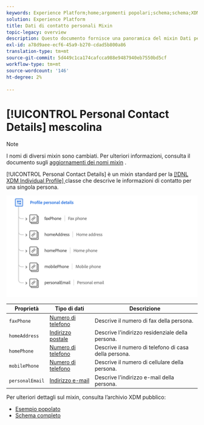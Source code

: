 ```yaml
---
keywords: Experience Platform;home;argomenti popolari;schema;schema;XDM;profilo individuale;campi;schemi;schemi;dettagli personali;progettazione schema;mixin;Mixin;
solution: Experience Platform
title: Dati di contatto personali Mixin
topic-legacy: overview
description: Questo documento fornisce una panoramica del mixin Dati personali di contatto.
exl-id: a78d9aee-ecf6-45a9-b270-cdad5b800a86
translation-type: tm+mt
source-git-commit: 5d449c1ca174cafcca988e9487940eb7550bd5cf
workflow-type: tm+mt
source-wordcount: '146'
ht-degree: 2%

---
```


# [!UICONTROL Personal Contact Details] mescolina

>[!NOTE]
>
>I nomi di diversi mixin sono cambiati. Per ulteriori informazioni, consulta il documento sugli [aggiornamenti dei nomi mixin](../name-updates.md) .

[!UICONTROL Personal Contact Details] è un mixin standard per la  [[!DNL XDM Individual Profile] ](../../classes/individual-profile.md) classe che descrive le informazioni di contatto per una singola persona.

<img src="../../images/mixins/profile-personal-details.png" width="700" /><br />

| Proprietà | Tipo di dati | Descrizione |
| --- | --- | --- |
| `faxPhone` | [Numero di telefono](../../data-types/phone-number.md) | Descrive il numero di fax della persona. |
| `homeAddress` | [Indirizzo postale](../../data-types/postal-address.md) | Descrive l&#39;indirizzo residenziale della persona. |
| `homePhone` | [Numero di telefono](../../data-types/phone-number.md) | Descrive il numero di telefono di casa della persona. |
| `mobilePhone` | [Numero di telefono](../../data-types/phone-number.md) | Descrive il numero di cellulare della persona. |
| `personalEmail` | [Indirizzo e-mail](../../data-types/email-address.md) | Descrive l&#39;indirizzo e-mail della persona. |

Per ulteriori dettagli sul mixin, consulta l’archivio XDM pubblico:

* [Esempio popolato](https://github.com/adobe/xdm/blob/master/components/mixins/profile/profile-personal-details.example.1.json)
* [Schema completo](https://github.com/adobe/xdm/blob/master/components/mixins/profile/profile-personal-details.schema.json)

